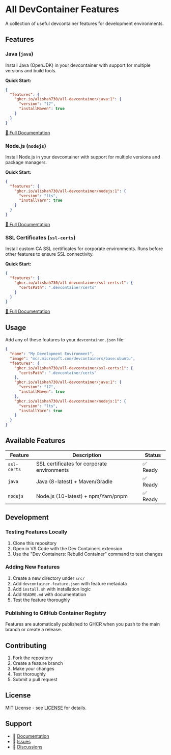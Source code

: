 # All DevContainer Features

A collection of useful devcontainer features for development environments.

## Features

### Java (`java`)

Install Java (OpenJDK) in your devcontainer with support for multiple versions and build tools.

**Quick Start:**
```json
{
  "features": {
    "ghcr.io/alishah730/all-devcontainer/java:1": {
      "version": "17",
      "installMaven": true
    }
  }
}
```

[📖 Full Documentation](./src/java/README.md)

### Node.js (`nodejs`)

Install Node.js in your devcontainer with support for multiple versions and package managers.

**Quick Start:**
```json
{
  "features": {
    "ghcr.io/alishah730/all-devcontainer/nodejs:1": {
      "version": "lts",
      "installYarn": true
    }
  }
}
```

[📖 Full Documentation](./src/nodejs/README.md)

### SSL Certificates (`ssl-certs`)

Install custom CA SSL certificates for corporate environments. Runs before other features to ensure SSL connectivity.

**Quick Start:**
```json
{
  "features": {
    "ghcr.io/alishah730/all-devcontainer/ssl-certs:1": {
      "certsPath": ".devcontainer/certs"
    }
  }
}
```

[📖 Full Documentation](./src/ssl-certs/README.md)

## Usage

Add any of these features to your `devcontainer.json` file:

```json
{
  "name": "My Development Environment",
  "image": "mcr.microsoft.com/devcontainers/base:ubuntu",
  "features": {
    "ghcr.io/alishah730/all-devcontainer/ssl-certs:1": {
      "certsPath": ".devcontainer/certs"
    },
    "ghcr.io/alishah730/all-devcontainer/java:1": {
      "version": "17",
      "installMaven": true
    },
    "ghcr.io/alishah730/all-devcontainer/nodejs:1": {
      "version": "lts",
      "installYarn": true
    }
  }
}
```

## Available Features

| Feature | Description | Status |
|---------|-------------|--------|
| `ssl-certs` | SSL certificates for corporate environments | ✅ Ready |
| `java` | Java (8-latest) + Maven/Gradle | ✅ Ready |
| `nodejs` | Node.js (10-latest) + npm/Yarn/pnpm | ✅ Ready |

## Development

### Testing Features Locally

1. Clone this repository
2. Open in VS Code with the Dev Containers extension
3. Use the "Dev Containers: Rebuild Container" command to test changes

### Adding New Features

1. Create a new directory under `src/`
2. Add `devcontainer-feature.json` with feature metadata
3. Add `install.sh` with installation logic
4. Add `README.md` with documentation
5. Test the feature thoroughly

### Publishing to GitHub Container Registry

Features are automatically published to GHCR when you push to the main branch or create a release.

## Contributing

1. Fork the repository
2. Create a feature branch
3. Make your changes
4. Test thoroughly
5. Submit a pull request

## License

MIT License - see [LICENSE](LICENSE) for details.

## Support

- 📖 [Documentation](https://github.com/alishah730/all-devcontainer)
- 🐛 [Issues](https://github.com/alishah730/all-devcontainer/issues)
- 💬 [Discussions](https://github.com/alishah730/all-devcontainer/discussions)
